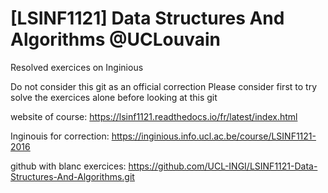 # [LSINF1121] Data Structures And Algorithms @UCLouvain
Resolved exercices on Inginious

Do not consider this git as an official correction
Please consider first to try solve the exercices alone before looking at this git

website of course:
<url>https://lsinf1121.readthedocs.io/fr/latest/index.html

Inginouis for correction:
<url>https://inginious.info.ucl.ac.be/course/LSINF1121-2016

github with blanc exercices:
<url>https://github.com/UCL-INGI/LSINF1121-Data-Structures-And-Algorithms.git
